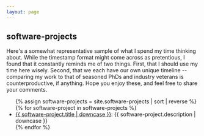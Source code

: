 ```yaml
---
layout: page
---
```


## software-projects 

Here's a somewhat representative sample of what I spend my time thinking about. While the timestamp format might come across as pretentious, I found that it constantly reminds me of two things. First, that I should use my time here wisely. Second, that we each have our own unique timeline -- comparing my work to that of seasoned PhDs and industry veterans is counterproductive, if anything. Hope you enjoy these, and feel free to share your comments.

<div class="posts" id="Blog">
    <ul>
        {% assign software-projects = site.software-projects | sort | reverse %}
        {% for software-project in software-projects %}
        <li>
            <div style="font-weight: normal"><a href="{{ site.baseurl }}{{ software-project.url }}">{{ software-project.title | downcase }}</a>: {{ software-project.description | downcase }}</div>
        </li>
        {% endfor %}
    </ul>

</div>

